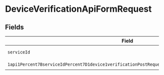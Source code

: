 # DeviceVerificationApiFormRequest


## Fields

| Field                                                                                                                                                                                                                             | Type                                                                                                                                                                                                                              | Required                                                                                                                                                                                                                          | Description                                                                                                                                                                                                                       |
| --------------------------------------------------------------------------------------------------------------------------------------------------------------------------------------------------------------------------------- | --------------------------------------------------------------------------------------------------------------------------------------------------------------------------------------------------------------------------------- | --------------------------------------------------------------------------------------------------------------------------------------------------------------------------------------------------------------------------------- | --------------------------------------------------------------------------------------------------------------------------------------------------------------------------------------------------------------------------------- |
| `serviceId`                                                                                                                                                                                                                       | *String*                                                                                                                                                                                                                          | :heavy_check_mark:                                                                                                                                                                                                                | A service ID.                                                                                                                                                                                                                     |
| `1api1Percent7BserviceIdPercent7D1device1verificationPostRequestBodyContentApplication1jsonSchema`                                                                                                                                | [1api1Percent7BserviceIdPercent7D1device1verificationPostRequestBodyContentApplication1jsonSchema](../../models/components/Oneapi1Percent7BserviceIdPercent7D1device1verificationPostRequestBodyContentApplication1jsonSchema.md) | :heavy_check_mark:                                                                                                                                                                                                                | N/A                                                                                                                                                                                                                               |